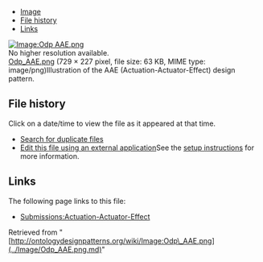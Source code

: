 * [Image](../Image/Odp_AAE.png.md#file)
* [File history](../Image/Odp_AAE.png.md#filehistory)
* [Links](../Image/Odp_AAE.png.md#filelinks)

[![Image:Odp AAE.png](../../../images/2/20/Odp_AAE.png)](../../../images/2/20/Odp_AAE.png)  
No higher resolution available.  
[Odp\_AAE.png](../../../images/2/20/Odp_AAE.png)‎ (729 × 227 pixel, file size: 63 KB, MIME type: image/png)Illustration of the AAE (Actuation-Actuator-Effect) design pattern.




## File history

Click on a date/time to view the file as it appeared at that time.



  
* [Search for duplicate files](http://ontologydesignpatterns.org/wiki/Special:FileDuplicateSearch/Odp_AAE.png "Special:FileDuplicateSearch/Odp AAE.png")
* [Edit this file using an external application](http://ontologydesignpatterns.org/wiki/index.php?title=Image:Odp_AAE.png&action=edit&externaledit=true&mode=file "Image:Odp AAE.png")See the [setup instructions](http://www.mediawiki.org/wiki/Manual:External_editors "http://www.mediawiki.org/wiki/Manual:External_editors") for more information.

## Links



The following page links to this file:


* [Submissions:Actuation-Actuator-Effect](../Submissions/Actuation-Actuator-Effect.md "Submissions:Actuation-Actuator-Effect")


Retrieved from "[http://ontologydesignpatterns.org/wiki/Image:Odp\_AAE.png](../Image/Odp_AAE.png.md)"